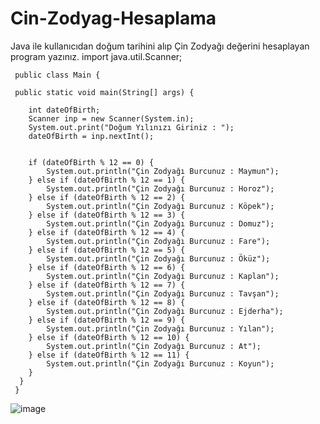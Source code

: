 # Cin-Zodyag-Hesaplama
Java ile kullanıcıdan doğum tarihini alıp Çin Zodyağı değerini hesaplayan program yazınız.
import java.util.Scanner;

     public class Main {

     public static void main(String[] args) {

        int dateOfBirth;
        Scanner inp = new Scanner(System.in);
        System.out.print("Doğum Yılınızı Giriniz : ");
        dateOfBirth = inp.nextInt();


        if (dateOfBirth % 12 == 0) {
            System.out.println("Çin Zodyağı Burcunuz : Maymun");
        } else if (dateOfBirth % 12 == 1) {
            System.out.println("Çin Zodyağı Burcunuz : Horoz");
        } else if (dateOfBirth % 12 == 2) {
            System.out.println("Çin Zodyağı Burcunuz : Köpek");
        } else if (dateOfBirth % 12 == 3) {
            System.out.println("Çin Zodyağı Burcunuz : Domuz");
        } else if (dateOfBirth % 12 == 4) {
            System.out.println("Çin Zodyağı Burcunuz : Fare");
        } else if (dateOfBirth % 12 == 5) {
            System.out.println("Çin Zodyağı Burcunuz : Öküz");
        } else if (dateOfBirth % 12 == 6) {
            System.out.println("Çin Zodyağı Burcunuz : Kaplan");
        } else if (dateOfBirth % 12 == 7) {
            System.out.println("Çin Zodyağı Burcunuz : Tavşan");
        } else if (dateOfBirth % 12 == 8) {
            System.out.println("Çin Zodyağı Burcunuz : Ejderha");
        } else if (dateOfBirth % 12 == 9) {
            System.out.println("Çin Zodyağı Burcunuz : Yılan");
        } else if (dateOfBirth % 12 == 10) {
            System.out.println("Çin Zodyağı Burcunuz : At");
        } else if (dateOfBirth % 12 == 11) {
            System.out.println("Çin Zodyağı Burcunuz : Koyun");
        }
      }
     }
     
     
     
  
  
  
  ![image](https://user-images.githubusercontent.com/107626332/179390293-a72a7857-000f-420f-a9cc-48a8ce112895.png)


